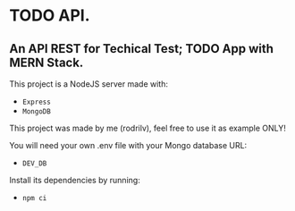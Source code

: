 # TODO API.

## An API REST for Techical Test; TODO App with MERN Stack.

This project is a NodeJS server made with:

- `Express`
- `MongoDB`

This project was made by me (rodrilv), feel free to use it as example ONLY!

You will need your own .env file with your Mongo database URL:

- `DEV_DB`

Install its dependencies by running:

- `npm ci`

